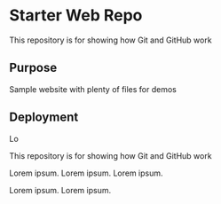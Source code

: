 # Starter Web Repo

This repository is for showing how Git and GitHub work

## Purpose

Sample website with plenty of files for demos

## Deployment

Lo

This repository is for showing how Git and GitHub work

Lorem ipsum.
Lorem ipsum.
Lorem ipsum.

Lorem ipsum.
Lorem ipsum.
